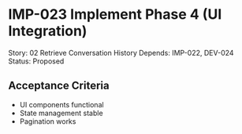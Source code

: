 # IMP-023 Implement Phase 4 (UI Integration)

Story: 02 Retrieve Conversation History
Depends: IMP-022, DEV-024
Status: Proposed

## Acceptance Criteria
- UI components functional
- State management stable
- Pagination works

